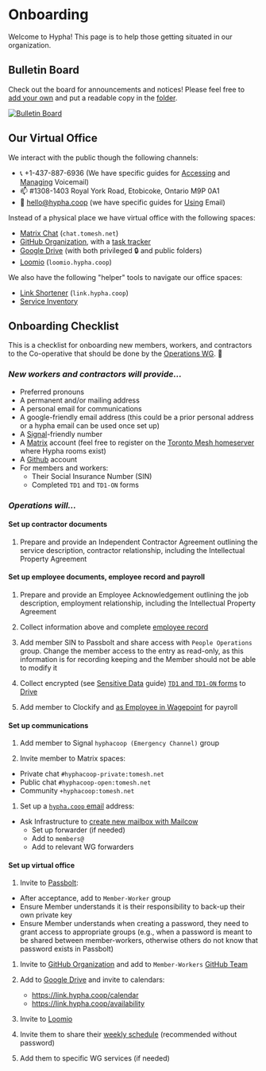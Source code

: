 # Onboarding

Welcome to Hypha! This page is to help those getting situated in our organization.

## Bulletin Board 

Check out the board for announcements and notices! Please feel free to [add your own][bb] and put a readable copy in the [folder][bb-folder].

[![Bulletin Board](https://docs.google.com/drawings/d/e/2PACX-1vScf7VtN05yDlUFNVXcc8dcgY7J_zmAozp-Nvz51cnNQ5cHPJ_Xfdp6u5rChpLBKKDryD0junefuHsZ/pub?w=1433&h=975)][bb-folder]


## Our Virtual Office

We interact with the public though the following channels:

- 📞 +1-437-887-6936 (We have specific guides for [Accessing][accessing-vm] and [Managing][managing-vm] Voicemail)
- 📫 #1308-1403 Royal York Road, Etobicoke, Ontario  M9P 0A1
- 📧 hello@hypha.coop (we have specific guides for [Using][accessing-em] Email)

Instead of a physical place we have virtual office with the following spaces:

- [Matrix Chat][matrix-chat] (`chat.tomesh.net`)
- [GitHub Organization][github-org], with a [task tracker][task-tracker]
- [Google Drive][google-drive] (with both privileged 🔒 and public folders)
- [Loomio][loomio] (`loomio.hypha.coop`)

We also have the following "helper" tools to navigate our office spaces:

- [Link Shortener][link-shortener] (`link.hypha.coop`)
- [Service Inventory][service-inventory]


## Onboarding Checklist

This is a checklist for onboarding new members, workers, and contractors to the Co-operative that should be done by the [Operations WG][operations]. 🚀

### _New workers and contractors will provide..._

- Preferred pronouns
- A permanent and/or mailing address
- A personal email for communications
- A google-friendly email address (this could be a prior personal address or a hypha email can be used once set up)
- A [Signal](https://www.signal.org/)-friendly number 
- A [Matrix](https://matrix.org/) account (feel free to register on the [Toronto Mesh homeserver](https://chat.tomesh.net/#/register) where Hypha rooms exist)
- A [Github](https://github.com/) account
- For members and workers:
  - Their Social Insurance Number (SIN) 
  - Completed `TD1` and `TD1-ON` forms 

### _Operations will..._

#### Set up contractor documents

1. Prepare and provide an Independent Contractor Agreement outlining the service description, contractor relationship, including the Intellectual Property Agreement

#### Set up employee documents, employee record and payroll

1. Prepare and provide an Employee Acknowledgement outlining the job description, employment relationship, including the Intellectual Property Agreement

1. Collect information above and complete [employee record](https://link.hypha.coop/employees)

1. Add member SIN to Passbolt and share access with `People Operations` group.
   Change the member access to the entry as read-only, as this information is for recording keeping and the Member should not be able to modify it

1. Collect encrypted (see [Sensitive Data](./guides.md#sensitive-data) guide) [`TD1` and `TD1-ON` forms](https://www.canada.ca/en/revenue-agency/services/forms-publications/td1-personal-tax-credits-returns.html) to [Drive](https://link.hypha.coop/drive)

1. Add member to Clockify and [as Employee in Wagepoint](./guides.md#adding-a-new-employee) for payroll

#### Set up communications

1. Add member to Signal `hyphacoop (Emergency Channel)` group

1. Invite member to Matrix spaces:
  - Private chat `#hyphacoop-private:tomesh.net`
  - Public chat `#hyphacoop-open:tomesh.net`
  - Community `+hyphacoop:tomesh.net`

1. Set up a [`hypha.coop` email](https://link.hypha.coop/email) address:
  - Ask Infrastructure to [create new mailbox with Mailcow](./guides.md#creating-new-inboxes-administrators)
    - Set up forwarder (if needed)
    - Add to `members@`
    - Add to relevant WG forwarders

#### Set up virtual office

1. Invite to [Passbolt](https://pass.hypha.coop):
  - After acceptance, add to `Member-Worker` group
  - Ensure Member understands it is their responsibility to back-up their own private key
  - Ensure Member understands when creating a password, they need to grant access to appropriate groups (e.g., when a password is meant to be shared between member-workers, otherwise others do not know that password exists in Passbolt)

1. Invite to [GitHub Organization][github-org] and add to `Member-Workers` [GitHub Team](https://link.hypha.coop/teams)

1. Add to [Google Drive][google-drive] and invite to calendars:
    - https://link.hypha.coop/calendar
    - https://link.hypha.coop/availability

1. Invite to [Loomio](https://loomio.hypha.coop/)

1. Invite them to share their [weekly schedule](https://link.hypha.coop/schedules) (recommended without password)

1. Add them to specific WG services (if needed)


<!-- Links -->
[link-shortener]: https://link.hypha.coop
[service-inventory]: https://link.hypha.coop/inventory
[accessing-em]: /guides.md#using-your-new-inbox-users
[accessing-vm]: /guides.md#accessing-voicemail
[managing-vm]: /guides.md#managing-voicemail-and-phone-forwarding
[matrix-chat]: https://chat.tomesh.net/#/group/+hyphacoop:tomesh.net
[loomio]: https://loomio.hypha.coop
[task-tracker]: https://link.hypha.coop/tasks
[github-org]: https://github.com/hyphacoop/
[google-drive]: https://link.hypha.coop/drive
[bb]: https://docs.google.com/drawings/d/1tpczePR5ky0EkdOGGdfU16irDz-gjdC61p2QGoAKhIE/edit
[bb-folder]: https://drive.google.com/drive/folders/1GenT6xQdSEwUlToKhYdQktGlHW6AgRYN?usp=sharing
[operations]: /initiatives.md#operations
